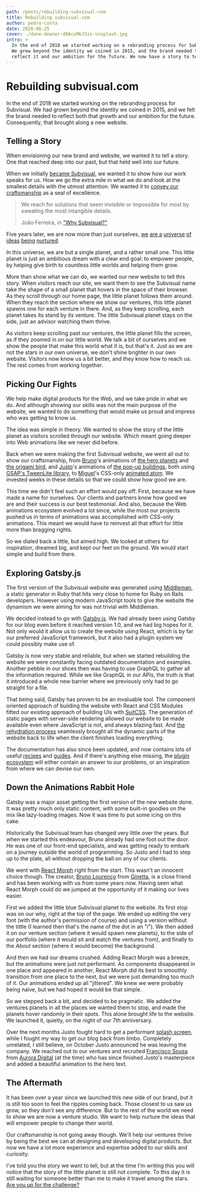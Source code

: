 ```yaml
---
path: /posts/rebuilding-subvisual-com
title: Rebuilding subvisual.com
author: pedro-costa
date: 2020-06-25
cover: ./dane-deaner-d0AcxMk33is-unsplash.jpg
intro: >
  In the end of 2018 we started working on a rebranding process for Subvisual.
  We grew beyond the identity we coined in 2015, and the brand needed to
  reflect it and our ambition for the future. We now have a story to tell.
---
```



# Rebuilding subvisual.com

In the end of 2018 we started working on the rebranding process for Subvisual.
We had grown beyond the identity we coined in 2015, and we felt the brand
needed to reflect both that growth and our ambition for the future.
Consequently, that brought along a new website.


## Telling a Story

When envisioning our new brand and website, we wanted it to tell a story. One
that reached deep into our past, but that held well into our future.

When we initially [became Subvisual], we wanted it to show how our work speaks
for us. How we go the extra mile in what we do and look at the smallest details
with the utmost attention. We wanted it to [convey our
craftsmanship][why-subvisual] as a seal of excellence.

> We reach for solutions that seem invisible or impossible for most by sweating
> the most intangible details.
>
> João Ferreira, in ["Why Subvisual?"][why-subvisual]

Five years later, we are now more than just ourselves,
[we][auroradigital.co] [are a][coverflex.com] [universe][finiam.com]
[of][keyruptive.com] [ideas][ondastudio.co] [being][sioslife.com]
[nurtured][utrust.com].

In this universe, we are but a single planet, and a rather small one. This
little planet is just an ambitious dream with a clear end goal: to empower
people, by helping give birth to countless little worlds and helping them grow.

More than show what we can do, we wanted our new website to tell this story.
When visitors reach our site, we want them to see the Subvisual name take the
shape of a small planet that hovers in the space of their browser. As they
scroll through our home page, the little planet follows them around. When they
reach the section where we show our ventures, this little planet spawns one
for each venture in there. And, as they keep scrolling, each planet takes its
stand by its venture. The little Subvisual planet stays on the side, just an
advisor watching them thrive.

As visitors keep scrolling past our ventures, the little planet fills the
screen, as if they zoomed in on our little world. We talk a bit of ourselves
and we show the people that make this world what it is, but that's it. Just as
we are not the stars in our own universe, we don't shine brighter in our own
website. Visitors now know us a bit better, and they know how to reach us. The
rest comes from working together.


## Picking Our Fights

We help make digital products for the Web, and we take pride in what we do. And
although showing our skills was not the main purpose of the website, we wanted
to do something that would make us proud and impress who was getting to know
us.

The idea was simple in theory. We wanted to show the story of the little planet
as visitors scrolled through our website. Which meant going deeper into Web
animations like we never did before.

Back when we were making the first Subvisual website, we went all out to show
our craftsmanship, from [Bruno]'s animations of [the hero planets] and [the
origami bird], and [Justo]'s animations of [the pop-up buildings], both using
[GSAP's TweenLite library], to [Miguel]'s CSS-only [animated atom]. We invested
weeks in these details so that we could show how good we are.

This time we didn't feel such an effort would pay off. First, because we have
made a name for ourselves. Our clients and partners know how good we are and
their success is our best testimonial. And also, because the Web animations
ecosystem evolved a lot since, while the most our projects pushed us in terms
of animations was accomplished with CSS-only animations. This meant we would
have to reinvest all that effort for little more than bragging rights.

So we dialed back a little, but aimed high. We looked at others for
inspiration, dreamed big, and kept our feet on the ground. We would start
simple and build from there.


## Exploring Gatsby.js

The first version of the Subvisual website was generated using [Middleman], a
static generator in Ruby that hits very close to home for Ruby on Rails
developers. However using modern JavaScript tools to give the website the
dynamism we were aiming for was not trivial with Middleman.

We decided instead to go with [Gatsby.js]. We had already been using Gatsby
for our blog even before it reached version 1.0, and we had big hopes for it.
Not only would it allow us to create the website using React, which is by far
our preferred JavaScript framework, but it also had a plugin system we could
possibly make use of.

Gatsby is now very stable and reliable, but when we started rebuilding the
website we were constantly facing outdated documentation and examples. Another
pebble in our shoes then was having to use GraphQL to gather all the
information required. While we like GraphQL in our APIs, the truth is that it
introduced a whole new barrier where we previously only had to go straight for
a file.

That being said, Gatsby has proven to be an invaluable tool. The component
oriented approach of building the website with React and CSS Modules fitted our
existing approach of building UIs with [SuitCSS]. The generation of static pages
with server-side rendering allowed our website to be made available even where
JavaScript is not, and always blazing fast. And [the rehydration process]
seamlessly brought all the dynamic parts of the website back to life when the
client finishes loading everything.

The documentation has also since been updated, and now contains lots of useful
[recipes] and [guides]. And if there's anything else missing, the [plugin
ecosystem] will either contain an answer to our problems, or an inspiration
from where we can devise our own.


## Down the Animations Rabbit Hole

Gatsby was a major asset getting the first version of the new website done. It
was pretty much only static content, with some built-in goodies on the mix like
lazy-loading images. Now it was time to put some icing on this cake.

Historically the Subvisual team has changed very little over the years. But
when we started this endeavour, Bruno already had one foot out the door. He was
one of our front-end specialists, and was getting ready to embark on a journey
outside the world of programming. So Justo and I had to step up to the plate,
all without dropping the ball on any of our clients.

We went with [React Morph] right from the start. This wasn't an innocent choice
though. The creator, [Bruno Lourenço] from [Ginetta], is a close friend and has
been working with us from some years now. Having seen what React Morph could do
we jumped at the opportunity of it making our lives easier.

First we added the little blue Subvisual planet to the website. Its first stop
was on our why, right at the top of the page. We ended up editing the very font
(with the author's permission of course) and using a version without the tittle
(I learned then that's the name of the dot in an "i"). We then added it on our
venture section (where it would spawn new planets), to the side of our
portfolio (where it would sit and watch the ventures from), and
finally to the _About_ section (where it would become) the background.

And then we had our dreams crushed. Adding React Morph was a breeze, but the
animations were just not performant. As components disappeared in one place
and appeared in another, React Morph did its best to smoothly transition from
one place to the next, but we were just demanding too much of it. Our
animations ended up all "jittered". We knew we were probably being naive, but
we had hoped it would be that simple.

So we stepped back a bit, and decided to be pragmatic. We added the ventures
planets in all the places we wanted them to stop, and made the planets hover
randomly in their spots. This alone brought life to the website. We launched
it, quietly, on the night of our 7th anniversary.

Over the next months Justo fought hard to get a performant [splash screen],
while I fought my way to get our blog back from limbo. Completely unrelated, I
still believe, on October Justo announced he was leaving the company. We
reached out to our ventures and recruited [Francisco Sousa] from
[Aurora Digital][auroradigital.co] (at the time) who has since finished Justo's
masterpiece and added a beautiful animation to the hero text.


## The Aftermath

It has been over a year since we launched this new side of our brand, but it is
still too soon to feel the ripples coming back. Those closest to us saw us
grow, so they don't see any difference. But to the rest of the world we need to
show we are now a venture studio. We want to help nurture the ideas that will
empower people to change their world.

Our craftsmanship is not going away though. We'll help our ventures thrive by
being the best we can at designing and developing digital products. But now we
have a lot more experience and expertise added to our skills and curiosity.

I've told you the story we want to tell, but at the time I'm writing this you
will notice that the story of the little planet is still not complete. To this
day it is still waiting for someone better than me to make it travel among the
stars. [Are you up for the challenge?][hiring-a-front-end-developer]


[became Subvisual]: https://subvisual.com/blog/posts/58-our-biggest-announcement-yet/
[why-subvisual]: https://subvisual.com/blog/posts/59-why-subvisual/
[auroradigital.co]: https://auroradigital.co
[coverflex.com]: https://www.coverflex.com/
[finiam.com]: https://www.finiam.com/
[keyruptive.com]: https://keyruptive.com/
[ondastudio.co]: https://ondastudio.co
[sioslife.com]: https://sioslife.com/
[utrust.com]: https://utrust.com/
[Bruno]: https://twitter.com/azevedo_252
[the hero planets]: https://codepen.io/azevedo-252/pen/RPQvmd
[the origami bird]: https://codepen.io/azevedo-252/pen/rVvMXX
[Justo]: https://twitter.com/jpjustonunes
[the pop-up buildings]: https://codepen.io/joaojusto/pen/ZGrPKv
[GSAP's TweenLite library]: https://greensock.com/tweenlite
[Miguel]: https://twitter.com/naps62
[animated atom]: https://codepen.io/naps62/pen/MwVRXZ
[Middleman]: https://middlemanapp.com/
[Gatsby.js]: https://www.gatsbyjs.org
[SuitCSS]: https://suitcss.github.io/
[the rehydration process]: https://www.gatsbyjs.org/docs/adding-app-and-website-functionality/#how-hydration-makes-apps-possible
[recipes]: https://www.gatsbyjs.org/docs/recipes/
[guides]: https://www.gatsbyjs.org/docs/guides/
[plugin ecosystem]: https://www.gatsbyjs.org/plugins/
[React Morph]: https://github.com/brunnolou/react-morph
[Bruno Lourenço]: https://twitter.com/brunnolou
[Ginetta]: https://ginetta.net/
[splash screen]: https://en.wikipedia.org/wiki/Splash_screen
[Francisco Sousa]: https://twitter.com/goodxicosousa
[hiring-a-front-end-developer]: https://subvisual.com/blog/posts/146-subvisual-is-hiring-a-frontend-developer/
